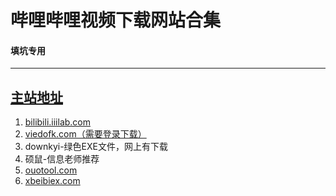 # 哔哩哔哩视频下载网站合集
#### 填坑专用
---
[主站地址](html5syt.github.io)
---
  1. [bilibili.iiilab.com](https://bilibili.iiilab.com)
  2. [viedofk.com（需要登录下载）](https://viedofk.com)
  3. downkyi-绿色EXE文件，网上有下载
  4. 硕鼠-信息老师推荐
  5. [ouotool.com](https://ouotool.com/b)
  6. [xbeibiex.com](https://xbeibiex.com/api/bilibili)
